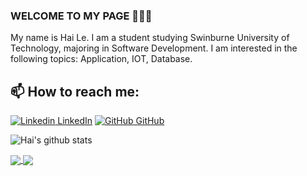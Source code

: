 ### WELCOME TO MY PAGE 👋👋👋
My name is Hai Le. I am a student studying Swinburne University of Technology, majoring in Software Development. I am interested in the following topics: Application, IOT, Database.<br>
## 📫 How to reach me: 

[![Linkedin](https://i.stack.imgur.com/gVE0j.png) LinkedIn](https://www.linkedin.com/in/hai-hoang-le-a2379a16a/) [![GitHub](https://i.stack.imgur.com/tskMh.png) GitHub](https://github.com/HellCursed2u/)

![Hai's github stats](https://github-readme-stats-git-masterrstaa-rickstaa.vercel.app/api?username=HellCursed2u&show_icons=true&theme=tokyonight&hide=contribs,prs,issues)

<a href="https://github.com/HellCursed2u/Swinburne-ICT-SW-Courses">
  <!-- Change the `github-readme-stats.anuraghazra1.vercel.app` to `github-readme-stats.vercel.app`  -->
  <img align="center" src="https://github-readme-stats.anuraghazra1.vercel.app/api/pin/?username=HellCursed2u&repo=Swinburne-ICT-SW-Courses&theme=radical"/>
</a>   
<a href="https://github.com/HellCursed2u/OpenCV-AutoCar-LineFollower">
  <!-- Change the `github-readme-stats.anuraghazra1.vercel.app` to `github-readme-stats.vercel.app`  -->
  <img align="center" src="https://github-readme-stats.anuraghazra1.vercel.app/api/pin/?username=HellCursed2u&repo=OpenCV-AutoCar-LineFollower&theme=merko" />
</a>
